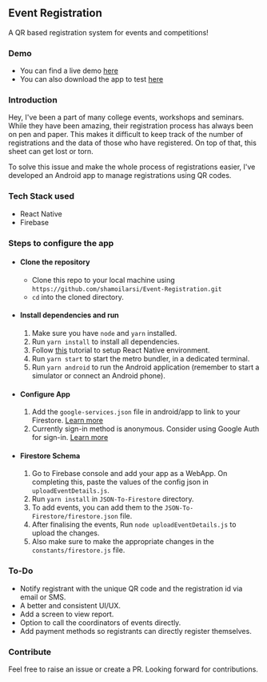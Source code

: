 ## Event Registration

A QR based registration system for events and competitions!

### Demo

- You can find a live demo [here](https://www.linkedin.com/posts/shamoilarsi_github-reactnative-firebase-ugcPost-6707919741593415680-fYWw)
- You can also download the app to test [here](https://drive.google.com/file/d/1Yul7poaKJm7T3Z9q-jDp2DRR8NmTn2A1/view?usp=sharing)

### Introduction
Hey, I've been a part of many college events, workshops and seminars. While they have been amazing, their registration process has always been on pen and paper. This makes it difficult to keep track of the number of registrations and the data of those who have registered. 
On top of that, this sheet can get lost or torn. 

To solve this issue and make the whole process of registrations easier, I've developed an Android app to manage registrations using QR codes.


### Tech Stack used

- React Native
- Firebase

### Steps to configure the app

- #### Clone the repository

  - Clone this repo to your local machine using `https://github.com/shamoilarsi/Event-Registration.git`
  - `cd` into the cloned directory.

- #### Install dependencies and run

  1. Make sure you have `node` and `yarn` installed.
  2. Run `yarn install` to install all dependencies.
  3. Follow [this](https://www.tutorialspoint.com/react_native/react_native_environment_setup.htm) tutorial to setup React Native environment.
  4. Run `yarn start` to start the metro bundler, in a dedicated terminal.
  5. Run `yarn android` to run the Android application (remember to start a simulator or connect an Android phone).

- #### Configure App

  1. Add the `google-services.json` file in android/app to link to your Firestore. [Learn more](https://rnfirebase.io/#2-android-setup)
  2. Currently sign-in method is anonymous. Consider using Google Auth for sign-in. [Learn more](https://rnfirebase.io/auth/social-auth#google)
  
  
- #### Firestore Schema

  1. Go to Firebase console and add your app as a WebApp. On completing this, paste the values of the config json in `uploadEventDetails.js`.
  2. Run `yarn install` in `JSON-To-Firestore` directory.
  3. To add events, you can add them to the `JSON-To-Firestore/firestore.json` file.
  4. After finalising the events, Run `node uploadEventDetails.js` to upload the changes.
  5. Also make sure to make the appropriate changes in the `constants/firestore.js` file.

### To-Do

- Notify registrant with the unique QR code and the registration id via email or SMS.
- A better and consistent UI/UX.
- Add a screen to view report.
- Option to call the coordinators of events directly.
- Add payment methods so registrants can directly register themselves.

### Contribute

Feel free to raise an issue or create a PR. Looking forward for contributions.
